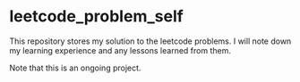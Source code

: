 # leetcode_problem_self
This repository stores my solution to the leetcode problems. I will note down my learning experience and any lessons learned from them.

Note that this is an ongoing project.
